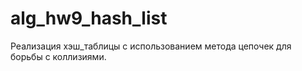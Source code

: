 # alg_hw9_hash_list

Реализация хэш_таблицы с использованием метода цепочек для борьбы с коллизиями.
